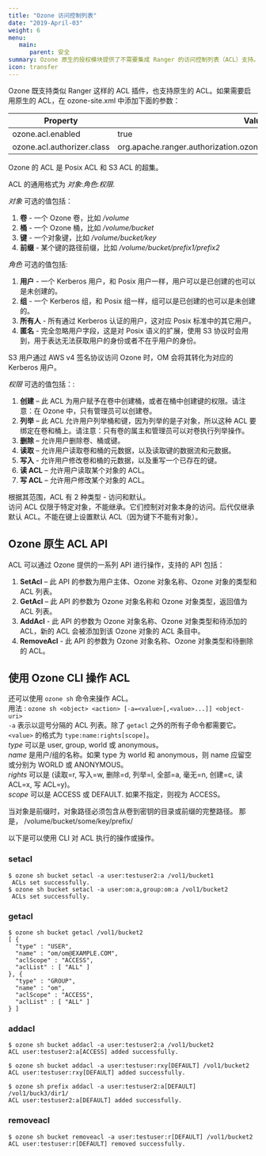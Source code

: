 ```yaml
---
title: "Ozone 访问控制列表"
date: "2019-April-03"
weight: 6
menu:
   main:
      parent: 安全
summary: Ozone 原生的授权模块提供了不需要集成 Ranger 的访问控制列表（ACL）支持。
icon: transfer
---
```

<!---
  Licensed to the Apache Software Foundation (ASF) under one or more
  contributor license agreements.  See the NOTICE file distributed with
  this work for additional information regarding copyright ownership.
  The ASF licenses this file to You under the Apache License, Version 2.0
  (the "License"); you may not use this file except in compliance with
  the License.  You may obtain a copy of the License at

      http://www.apache.org/licenses/LICENSE-2.0

  Unless required by applicable law or agreed to in writing, software
  distributed under the License is distributed on an "AS IS" BASIS,
  WITHOUT WARRANTIES OR CONDITIONS OF ANY KIND, either express or implied.
  See the License for the specific language governing permissions and
  limitations under the License.
-->

Ozone 既支持类似 Ranger 这样的 ACL 插件，也支持原生的 ACL。如果需要启用原生的 ACL，在 ozone-site.xml 中添加下面的参数：

Property|Value
--------|------------------------------------------------------------
ozone.acl.enabled         | true
ozone.acl.authorizer.class| org.apache.ranger.authorization.ozone.authorizer.OzoneNativeAuthorizer

Ozone 的 ACL 是 Posix ACL 和 S3 ACL 的超集。

ACL 的通用格式为 _对象_:_角色_:_权限_.

_对象_ 可选的值包括：

1. **卷** - 一个 Ozone 卷，比如 _/volume_
2. **桶** - 一个 Ozone 桶，比如 _/volume/bucket_
3. **键** - 一个对象键，比如 _/volume/bucket/key_
4. **前缀** - 某个键的路径前缀，比如 _/volume/bucket/prefix1/prefix2_

_角色_ 可选的值包括:

1. **用户** - 一个 Kerberos 用户，和 Posix 用户一样，用户可以是已创建的也可以是未创建的。
2. **组** - 一个 Kerberos 组，和 Posix 组一样，组可以是已创建的也可以是未创建的。
3. **所有人** - 所有通过 Kerberos 认证的用户，这对应 Posix 标准中的其它用户。
4. **匿名** - 完全忽略用户字段，这是对 Posix 语义的扩展，使用 S3 协议时会用到，用于表达无法获取用户的身份或者不在乎用户的身份。

<div class="alert alert-success" role="alert">
  S3 用户通过 AWS v4 签名协议访问 Ozone 时，OM 会将其转化为对应的 Kerberos 用户。
</div>

_权限_ 可选的值包括：:

1. **创建** – 此 ACL 为用户赋予在卷中创建桶，或者在桶中创建键的权限。请注意：在 Ozone 中，只有管理员可以创建卷。
2. **列举** – 此 ACL 允许用户列举桶和键，因为列举的是子对象，所以这种 ACL 要绑定在卷和桶上。请注意：只有卷的属主和管理员可以对卷执行列举操作。
3. **删除** – 允许用户删除卷、桶或键。
4. **读取** – 允许用户读取卷和桶的元数据，以及读取键的数据流和元数据。
5. **写入** - 允许用户修改卷和桶的元数据，以及重写一个已存在的键。
6. **读 ACL** – 允许用户读取某个对象的 ACL。
7. **写 ACL** – 允许用户修改某个对象的 ACL。

根据其范围，ACL 有 2 种类型 - 访问和默认。<br>
访问 ACL 仅限于特定对象，不能继承。它们控制对对象本身的访问。后代仅继承默认 ACL。不能在键上设置默认 ACL（因为键下不能有对象）。

## Ozone 原生 ACL API

ACL 可以通过 Ozone 提供的一系列 API 进行操作，支持的 API 包括：

1. **SetAcl** – 此 API 的参数为用户主体、Ozone 对象名称、Ozone 对象的类型和 ACL 列表。
2. **GetAcl** – 此 API 的参数为 Ozone 对象名称和 Ozone 对象类型，返回值为 ACL 列表。
3. **AddAcl** - 此 API 的参数为 Ozone 对象名称、Ozone 对象类型和待添加的 ACL，新的 ACL 会被添加到该 Ozone 对象的 ACL 条目中。
4. **RemoveAcl** - 此 API 的参数为 Ozone 对象名称、Ozone 对象类型和待删除的 ACL。

## 使用 Ozone CLI 操作 ACL

还可以使用 `ozone sh` 命令来操作 ACL。<br>
用法 : `ozone sh <object> <action> [-a=<value>[,<value>...]] <object-uri>` <br>
`-a` 表示以逗号分隔的 ACL 列表。除了 `getacl` 之外的所有子命令都需要它。<br>
`<value>` 的格式为 `type:name:rights[scope]`。<br>
_type_ 可以是 user, group, world 或 anonymous。<br>
_name_ 是用户/组的名称。如果 type 为 world 和 anonymous，则 name 应留空或分别为 WORLD 或 ANONYMOUS。 <br>
_rights_ 可以是 (读取=r, 写入=w, 删除=d, 列举=l, 全部=a, 毫无=n, 创建=c, 读 ACL=x, 写 ACL=y)。<br>
_scope_ 可以是 ACCESS 或 DEFAULT. 如果不指定，则视为 ACCESS。<br>

<div class="alert alert-warning" role="alert">
当对象是前缀时，对象路径必须包含从卷到密钥的目录或前缀的完整路径。
那是， /volume/bucket/some/key/prefix/
</div>

以下是可以使用 CLI 对 ACL 执行的操作或操作。

<h3>setacl</h3>

```shell
$ ozone sh bucket setacl -a user:testuser2:a /vol1/bucket1
 ACLs set successfully.
$ ozone sh bucket setacl -a user:om:a,group:om:a /vol1/bucket2
 ACLs set successfully.
```

<h3>getacl</h3>

```shell
$ ozone sh bucket getacl /vol1/bucket2 
[ {
  "type" : "USER",
  "name" : "om/om@EXAMPLE.COM",
  "aclScope" : "ACCESS",
  "aclList" : [ "ALL" ]
}, {
  "type" : "GROUP",
  "name" : "om",
  "aclScope" : "ACCESS",
  "aclList" : [ "ALL" ]
} ]
```

<h3>addacl</h3>

```shell
$ ozone sh bucket addacl -a user:testuser2:a /vol1/bucket2
ACL user:testuser2:a[ACCESS] added successfully.

$ ozone sh bucket addacl -a user:testuser:rxy[DEFAULT] /vol1/bucket2
ACL user:testuser:rxy[DEFAULT] added successfully.

$ ozone sh prefix addacl -a user:testuser2:a[DEFAULT] /vol1/buck3/dir1/
ACL user:testuser2:a[DEFAULT] added successfully.
```

<h3>removeacl</h3>

```shell
$ ozone sh bucket removeacl -a user:testuser:r[DEFAULT] /vol1/bucket2
ACL user:testuser:r[DEFAULT] removed successfully.
```

